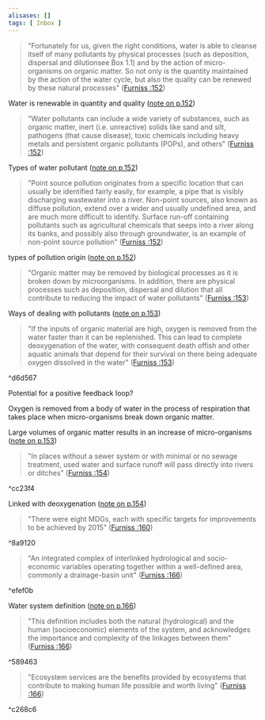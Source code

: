 ```yaml
---
alisases: []
tags: [ Inbox ]
---
```


> "Fortunately for us, given the right conditions, water is able to cleanse itself of many pollutants by physical processes (such as deposition, dispersal and dilutionsee Box 1.1) and by the action of micro-organisms on organic matter. So not only is the quantity maintained by the action of the water cycle, but also the quality can be renewed by these natural processes" ([Furniss :152](zotero://open-pdf/library/items/S87SA6XC?page=33))

Water is renewable in quantity and quality ([note on p.152](zotero://open-pdf/library/items/S87SA6XC?page=33))

> "Water pollutants can include a wide variety of substances, such as organic matter, inert (i.e. unreactive) solids like sand and silt, pathogens (that cause disease), toxic chemicals including heavy metals and persistent organic pollutants (POPs), and others" ([Furniss :152](zotero://open-pdf/library/items/S87SA6XC?page=33))

Types of water pollutant ([note on p.152](zotero://open-pdf/library/items/S87SA6XC?page=33))

> "Point source pollution originates from a specific location that can usually be identified fairly easily, for example, a pipe that is visibly discharging wastewater into a river. Non-point sources, also known as diffuse pollution, extend over a wider and usually undefined area, and are much more difficult to identify. Surface run-off containing pollutants such as agricultural chemicals that seeps into a river along its banks, and possibly also through groundwater, is an example of non-point source pollution" ([Furniss :152](zotero://open-pdf/library/items/S87SA6XC?page=33))

types of pollution origin ([note on p.152](zotero://open-pdf/library/items/S87SA6XC?page=33))

> "Organic matter may be removed by biological processes as it is broken down by microorganisms. In addition, there are physical processes such as deposition, dispersal and dilution that all contribute to reducing the impact of water pollutants" ([Furniss :153](zotero://open-pdf/library/items/S87SA6XC?page=34))

Ways of dealing with pollutants ([note on p.153](zotero://open-pdf/library/items/S87SA6XC?page=34))

> "If the inputs of organic material are high, oxygen is removed from the water faster than it can be replenished. This can lead to complete deoxygenation of the water, with consequent death offish and other aquatic animals that depend for their survival on there being adequate oxygen dissolved in the water" ([Furniss :153](zotero://open-pdf/library/items/S87SA6XC?page=34))

^d6d567

Potential for a positive feedback loop?

Oxygen is removed from a body of water in the process of respiration that takes place when micro-organisms break down organic matter. 

Large volumes of organic matter results in an increase of micro-organisms ([note on p.153](zotero://open-pdf/library/items/S87SA6XC?page=34))

> "In places without a sewer system or with minimal or no sewage treatment, used water and surface runoff will pass directly into rivers or ditches" ([Furniss :154](zotero://open-pdf/library/items/S87SA6XC?page=35))

^cc23f4

Linked with deoxygenation ([note on p.154](zotero://open-pdf/library/items/S87SA6XC?page=35))

> "There were eight MDGs, each with specific targets for improvements to be achieved by 2015" ([Furniss :160](zotero://open-pdf/library/items/S87SA6XC?page=41))

^8a9120

> "An integrated complex of interlinked hydrological and socio-economic variables operating together within a well-defined area, commonly a drainage-basin unit" ([Furniss :166](zotero://open-pdf/library/items/S87SA6XC?page=47))

^efef0b

Water system definition ([note on p.166](zotero://open-pdf/library/items/S87SA6XC?page=47))

> "This definition includes both the natural (hydrological) and the human (socioeconomic) elements of the system, and acknowledges the importance and complexity of the linkages between them" ([Furniss :166](zotero://open-pdf/library/items/S87SA6XC?page=47))

^589463

> "Ecosystem services are the benefits provided by ecosystems that contribute to making human life possible and worth living" ([Furniss :166](zotero://open-pdf/library/items/S87SA6XC?page=47))

^c268c6

